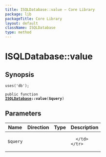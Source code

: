 ```yaml
---
title: ISQLDatabase::value — Core Library
package: lib
packageTitle: Core Library
layout: default
className: ISQLDatabase
type: method
---
```


# ISQLDatabase::value

## Synopsis

<code>uses('db');</code>

<code>public function <b><a href="ISQLDatabase">ISQLDatabase</a>::value</b>(<b>$query</b>)</code>

## Parameters

<table>
  <thead>
    <tr>
      <th>Name</th>
      <th>Direction</th>
      <th>Type</th>
      <th>Description</th>
    </tr>
  </thead>
  <tbody>
    <tr>
      <td><code>$query</code>
      <td><i></i></td>
      <td></td>
      <td>

      </td>
    </tr>
  </tbody>
</table>

